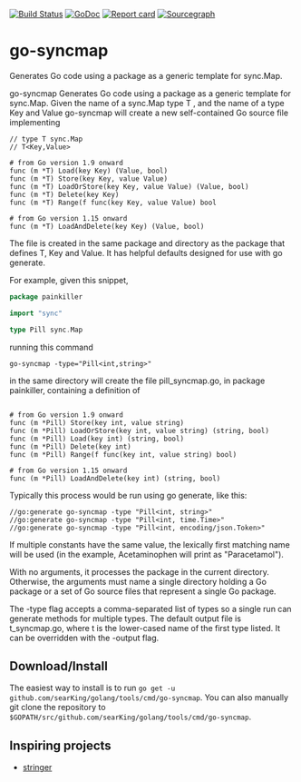 [![Build Status](https://travis-ci.org/searKing/travis-ci.svg?branch=go-syncmap)](https://travis-ci.org/searKing/travis-ci)
[![GoDoc](https://godoc.org/github.com/searKing/golang/tools/cmd/go-syncmap?status.svg)](https://godoc.org/github.com/searKing/golang/tools/cmd/go-syncmap)
[![Report card](https://goreportcard.com/badge/github.com/searKing/golang/tools/cmd/go-syncmap)](https://goreportcard.com/report/github.com/searKing/golang/tools/cmd/go-syncmap) 
[![Sourcegraph](https://sourcegraph.com/github.com/searKing/golang/-/badge.svg)](https://sourcegraph.com/github.com/searKing/travis-ci@go-syncmap?badge)
# go-syncmap
Generates Go code using a package as a generic template for sync.Map.

go-syncmap Generates Go code using a package as a generic template for sync.Map.
Given the name of a sync.Map type T , and the name of a type Key and Value
go-syncmap will create a new self-contained Go source file implementing
```
// type T sync.Map
// T<Key,Value>

# from Go version 1.9 onward 
func (m *T) Load(key Key) (Value, bool)
func (m *T) Store(key Key, value Value)
func (m *T) LoadOrStore(key Key, value Value) (Value, bool)
func (m *T) Delete(key Key)
func (m *T) Range(f func(key Key, value Value) bool

# from Go version 1.15 onward 
func (m *T) LoadAndDelete(key Key) (Value, bool)
```

The file is created in the same package and directory as the package that defines T, Key and Value.
It has helpful defaults designed for use with go generate.

For example, given this snippet,

```go
package painkiller

import "sync"

type Pill sync.Map
```

running this command
```
go-syncmap -type="Pill<int,string>"
```

in the same directory will create the file pill_syncmap.go, in package painkiller,
containing a definition of

```

# from Go version 1.9 onward 
func (m *Pill) Store(key int, value string)
func (m *Pill) LoadOrStore(key int, value string) (string, bool)
func (m *Pill) Load(key int) (string, bool)
func (m *Pill) Delete(key int)
func (m *Pill) Range(f func(key int, value string) bool)

# from Go version 1.15 onward 
func (m *Pill) LoadAndDelete(key int) (string, bool)
```

Typically this process would be run using go generate, like this:
```
//go:generate go-syncmap -type "Pill<int, string>"
//go:generate go-syncmap -type "Pill<int, time.Time>"
//go:generate go-syncmap -type "Pill<int, encoding/json.Token>"
```

If multiple constants have the same value, the lexically first matching name will
be used (in the example, Acetaminophen will print as "Paracetamol").

With no arguments, it processes the package in the current directory.
Otherwise, the arguments must name a single directory holding a Go package
or a set of Go source files that represent a single Go package.

The -type flag accepts a comma-separated list of types so a single run can
generate methods for multiple types. The default output file is t_syncmap.go,
where t is the lower-cased name of the first type listed. It can be overridden
with the -output flag.

## Download/Install

The easiest way to install is to run `go get -u github.com/searKing/golang/tools/cmd/go-syncmap`. You can
also manually git clone the repository to `$GOPATH/src/github.com/searKing/golang/tools/cmd/go-syncmap`.

## Inspiring projects
* [stringer](https://godoc.org/golang.org/x/tools/cmd/stringer)
